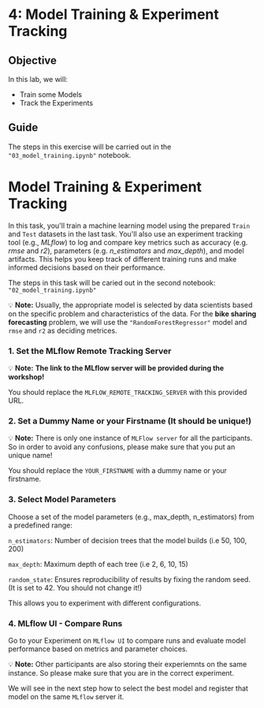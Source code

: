 # 4: Model Training & Experiment Tracking

## Objective
In this lab, we will:

* Train some Models
* Track the Experiments

## Guide

The steps in this exercise will be carried out in the `"03_model_training.ipynb"` notebook.

# Model Training & Experiment Tracking
In this task, you'll train a machine learning model using the prepared ``Train`` and ``Test`` datasets in the last task. You'll also use an experiment tracking tool (e.g., *MLflow*) to log and compare key metrics such as accuracy (e.g. *rmse* and *r2*), parameters (e.g. *n_estimators* and *max_depth*), and model artifacts. This helps you keep track of different training runs and make informed decisions based on their performance.

The steps in this task will be caried out in the second notebook: `"02_model_training.ipynb"`

💡 **Note:** Usually, the appropriate model is selected by data scientists based on the specific problem and characteristics of the data. For the **bike sharing forecasting** problem, we will use the ``"RandomForestRegressor"`` model and ``rmse`` and ``r2`` as deciding metrices.

### 1. Set the MLflow Remote Tracking Server
💡 **Note:** **The link to the MLflow server will be provided during the workshop!**

You should replace the `MLFLOW_REMOTE_TRACKING_SERVER` with this provided URL.

### 2. Set a Dummy Name or your Firstname (It should be unique!)

💡 **Note:** There is only one instance of ``MLFlow server`` for all the participants. So in order to avoid any confusions, please make sure that you put an unique name!

You should replace the `YOUR_FIRSTNAME` with a dummy name or your firstname.

### 3. Select Model Parameters
Choose a set of the model parameters (e.g., max_depth, n_estimators) from a predefined range:

``n_estimators``:  Number of decision trees that the model builds (i.e 50, 100, 200)

``max_depth``: Maximum depth of each tree (i.e 2, 6, 10, 15)

``random_state``: Ensures reproducibility of results by fixing the random seed. (It is set to 42. You should not change it!)

This allows you to experiment with different configurations.

### 4. MLflow UI - Compare Runs
Go to your Experiment on ``MLflow UI`` to compare runs and evaluate model performance based on metrics and parameter choices.

💡 **Note:** Other participants are also storing their experiemnts on the same instance. So please make sure that you are in the correct experiment.

We will see in the next step how to select the best model and register that model on the same ``MLflow`` server it.